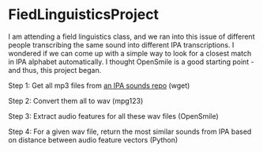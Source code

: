 # FiedLinguisticsProject

I am attending a field linguistics class, and we ran into this issue of different people transcribing 
the same sound into different IPA transcriptions. I wondered if we can come up with a simple way to look
for a closest match in IPA alphabet automatically. I thought OpenSmile is a good starting point - and thus, 
this project began.

Step 1: Get all mp3 files from [an IPA sounds repo](http://web.uvic.ca/ling/resources/ipa/charts/IPAlab/IPAsounds/) (wget)

Step 2: Convert them all to wav (mpg123)

Step 3: Extract audio features for all these wav files (OpenSmile)

Step 4: For a given wav file, return the most similar sounds from IPA based on distance between audio feature vectors (Python)


